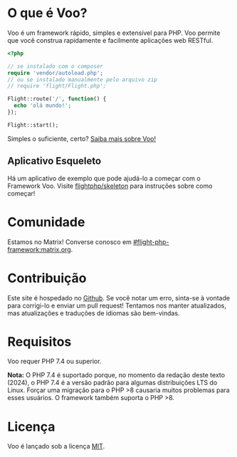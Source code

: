 # O que é Voo?

Voo é um framework rápido, simples e extensível para PHP.
Voo permite que você construa rapidamente e facilmente aplicações web RESTful.

```php
<?php

// se instalado com o composer
require 'vendor/autoload.php';
// ou se instalado manualmente pelo arquivo zip
// require 'flight/Flight.php';

Flight::route('/', function() {
  echo 'olá mundo!';
});

Flight::start();
```

Simples o suficiente, certo? [Saiba mais sobre Voo!](learn)

## Aplicativo Esqueleto
Há um aplicativo de exemplo que pode ajudá-lo a começar com o Framework Voo. Visite [flightphp/skeleton](https://github.com/flightphp/skeleton) para instruções sobre como começar!

# Comunidade

Estamos no Matrix! Converse conosco em [#flight-php-framework:matrix.org](https://matrix.to/#/#flight-php-framework:matrix.org).

# Contribuição

Este site é hospedado no [Github](https://github.com/flightphp/docs). Se você notar um erro, sinta-se à vontade para corrigi-lo e enviar um pull request!
Tentamos nos manter atualizados, mas atualizações e traduções de idiomas são bem-vindas.

# Requisitos

Voo requer PHP 7.4 ou superior.

**Nota:** O PHP 7.4 é suportado porque, no momento da redação deste texto (2024), o PHP 7.4 é a versão padrão para algumas distribuições LTS do Linux. Forçar uma migração para o PHP >8 causaria muitos problemas para esses usuários. O framework também suporta o PHP >8.

# Licença

Voo é lançado sob a licença [MIT](https://github.com/flightphp/core/blob/master/LICENSE).